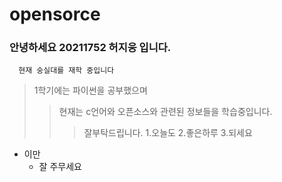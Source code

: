 # opensorce
### 안녕하세요 20211752 허지웅 입니다.
```
  현재 숭실대를 재학 중입니다
```
>1학기에는 파이썬을 공부했으며
>> 현재는 c언어와 오픈소스와 관련된 정보들을 학습중입니다.
>>>잘부탁드립니다.
1.오늘도
2.좋은하루
3.되세요
+ 이만
  + 잘 주무세요
